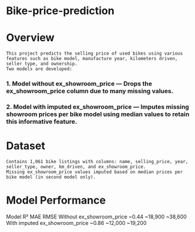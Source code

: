 # Bike-price-prediction
# Overview
    This project predicts the selling price of used bikes using various features such as bike model, manufacture year, kilometers driven, seller type, and ownership.
    Two models are developed:
###   1. Model without ex_showroom_price  — Drops the ex_showroom_price column due to many missing values.
###   2. Model with imputed ex_showroom_price — Imputes missing showroom prices per bike model using median values to retain this informative feature.
# Dataset
    Contains 1,061 bike listings with columns: name, selling_price, year, seller_type, owner, km_driven, and ex_showroom_price.
    Missing ex_showroom_price values imputed based on median prices per bike model (in second model only).
# Model Performance
   Model	                       R²           	MAE              	RMSE
Without ex_showroom_price	      ~0.44         	~18,900         	~38,600
With imputed ex_showroom_price	~0.86         	~12,000          	~19,200
